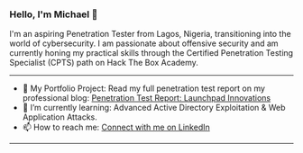 ### Hello, I'm Michael 👋

I'm an aspiring Penetration Tester from Lagos, Nigeria, transitioning into the world of cybersecurity. I am passionate about offensive security and am currently honing my practical skills through the Certified Penetration Testing Specialist (CPTS) path on Hack The Box Academy.

---

- 🔭 My Portfolio Project: Read my full penetration test report on my professional blog: [Penetration Test Report: Launchpad Innovations](https://mihkelo.me/posts/penetration-test-report/)
- 🌱 I’m currently learning: Advanced Active Directory Exploitation & Web Application Attacks.
- 📫 How to reach me: [Connect with me on LinkedIn](https://www.linkedin.com/in/michael-okechukwu-164784242/)

---
